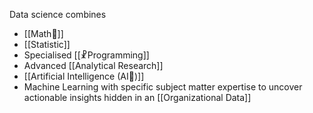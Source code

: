 Data science combines 
- [[Math🔣]]
- [[Statistic]]
- Specialised [[☧Programming]]
- Advanced [[Analytical Research]]
- [[Artificial Intelligence (AI🤖)]]
- Machine Learning with specific subject matter expertise to uncover actionable insights hidden in an [[Organizational Data]]
